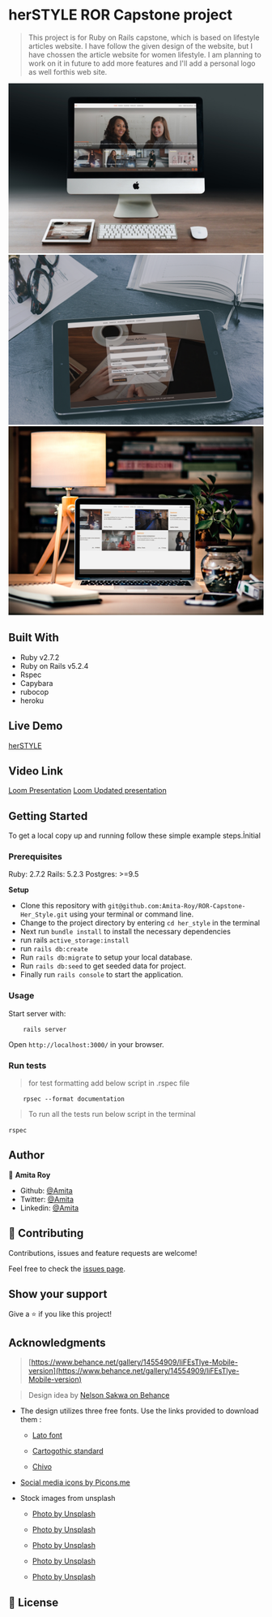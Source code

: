 # herSTYLE ROR Capstone project

> This project is for Ruby on Rails capstone, which is based on lifestyle articles website. I have follow the given design of the website, but I have chossen the article website for women lifestyle. I am planning to work on it in future to add more features and I'll add a personal logo as well forthis web site.

![Homepage](./app/assets/images/IMac.jpg)
![tablet](./app/assets/images/tab.jpg)
![laptop](./app/assets/images/laptop.jpg)

## Built With

- Ruby v2.7.2
- Ruby on Rails v5.2.4
- Rspec
- Capybara
- rubocop
- heroku

## Live Demo

[herSTYLE](https://murmuring-dawn-03579.herokuapp.com/)

## Video Link

[Loom Presentation](https://www.loom.com/share/75e2cc6505f64f99b6950760c56c1819)
[Loom Updated presentation](https://www.loom.com/share/8ebec7310bf6460b983902c0d2c531d3)

## Getting Started

To get a local copy up and running follow these simple example steps.İnitial

### Prerequisites

Ruby: 2.7.2
Rails: 5.2.3
Postgres: >=9.5

**Setup**

- Clone this repository with `git@github.com:Amita-Roy/ROR-Capstone-Her_Style.git` using your terminal or command line.<br>
- Change to the project directory by entering `cd her_style` in the terminal<br>
- Next run `bundle install` to install the necessary dependencies<br>
- run rails `active_storage:install`
- run `rails db:create`
- Run `rails db:migrate` to setup your local database.<br>
- Run `rails db:seed` to get seeded data for project.<br>
- Finally run `rails console` to start the application.<br>

### Usage

Start server with:

```
    rails server
```

Open `http://localhost:3000/` in your browser.

### Run tests

> for test formatting add below script in .rspec file

```
    rpsec --format documentation
```

> To run all the tests run below script in the terminal

`rspec`

## Author

👤 **Amita Roy**

- Github: [@Amita](https://github.com/Amita-Roy)
- Twitter: [@Amita](https://twitter.com/AmitaRoy14)
- Linkedin: [@Amita](https://www.linkedin.com/in/amita-roy-3b823b68/)

## 🤝 Contributing

Contributions, issues and feature requests are welcome!

Feel free to check the [issues page](issues/).

## Show your support

Give a ⭐️ if you like this project!

## Acknowledgments

> [https://www.behance.net/gallery/14554909/liFEsTlye-Mobile-version](https://www.behance.net/gallery/14554909/liFEsTlye-Mobile-version)

> Design idea by [Nelson Sakwa on Behance](https://www.behance.net/sakwadesignstudio)

- The design utilizes three free fonts. Use the links provided to download them :

  - [Lato font](http://www.fontsquirrel.com/fonts/lato)

  - [Cartogothic standard](http://www.fontex.org/download/Carto-gothic-std.otf)

  - [Chivo](http://www.fontsquirrel.com/fonts/chivo)

- [Social media icons by Picons.me](http://picons.me/)

- Stock images from unsplash

  - [Photo by Unsplash](https://unsplash.com/photos/NpyF7rjqmq4)

  - [Photo by Unsplash](https://unsplash.com/photos/L85a1k-XqH8)

  - [Photo by Unsplash](https://unsplash.com/photos/QgYvORVDdd8)

  - [Photo by Unsplash](https://unsplash.com/photos/vLwH8bWoi_8)

  - [Photo by Unsplash](https://unsplash.com/photos/505eectW54k)

## 📝 License
